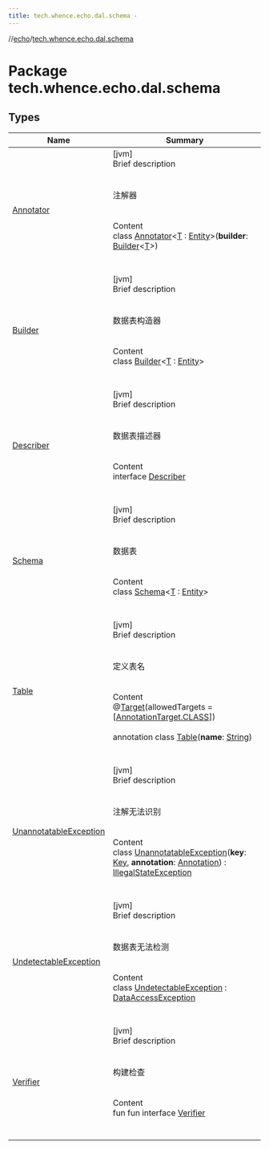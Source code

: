 ```yaml
---
title: tech.whence.echo.dal.schema -
---
```

//[echo](../index.md)/[tech.whence.echo.dal.schema](index.md)



# Package tech.whence.echo.dal.schema  


## Types  
  
|  Name|  Summary| 
|---|---|
| [Annotator](-annotator/index.md)| [jvm]  <br>Brief description  <br><br><br>注解器<br><br>  <br>Content  <br>class [Annotator](-annotator/index.md)<[T](-annotator/index.md) : [Entity](../tech.whence.echo.dal.entity/-entity/index.md)>(**builder**: [Builder](-builder/index.md)<[T](-annotator/index.md)>)  <br><br><br>
| [Builder](-builder/index.md)| [jvm]  <br>Brief description  <br><br><br>数据表构造器<br><br>  <br>Content  <br>class [Builder](-builder/index.md)<[T](-builder/index.md) : [Entity](../tech.whence.echo.dal.entity/-entity/index.md)>  <br><br><br>
| [Describer](-describer/index.md)| [jvm]  <br>Brief description  <br><br><br>数据表描述器<br><br>  <br>Content  <br>interface [Describer](-describer/index.md)  <br><br><br>
| [Schema](-schema/index.md)| [jvm]  <br>Brief description  <br><br><br>数据表<br><br>  <br>Content  <br>class [Schema](-schema/index.md)<[T](-schema/index.md) : [Entity](../tech.whence.echo.dal.entity/-entity/index.md)>  <br><br><br>
| [Table](-table/index.md)| [jvm]  <br>Brief description  <br><br><br>定义表名<br><br>  <br>Content  <br>@[Target](https://kotlinlang.org/api/latest/jvm/stdlib/kotlin.annotation/-target/index.html)(allowedTargets = [[AnnotationTarget.CLASS](https://kotlinlang.org/api/latest/jvm/stdlib/kotlin.annotation/-annotation-target/-c-l-a-s-s/index.html)])  <br>  <br>annotation class [Table](-table/index.md)(**name**: [String](https://kotlinlang.org/api/latest/jvm/stdlib/kotlin/-string/index.html))  <br><br><br>
| [UnannotatableException](-unannotatable-exception/index.md)| [jvm]  <br>Brief description  <br><br><br>注解无法识别<br><br>  <br>Content  <br>class [UnannotatableException](-unannotatable-exception/index.md)(**key**: [Key](../tech.whence.echo.dal.schema.key/-key/index.md), **annotation**: [Annotation](https://kotlinlang.org/api/latest/jvm/stdlib/kotlin/-annotation/index.html)) : [IllegalStateException](https://docs.oracle.com/javase/8/docs/api/java/lang/IllegalStateException.html)  <br><br><br>
| [UndetectableException](-undetectable-exception/index.md)| [jvm]  <br>Brief description  <br><br><br>数据表无法检测<br><br>  <br>Content  <br>class [UndetectableException](-undetectable-exception/index.md) : [DataAccessException](../tech.whence.echo.dal/-data-access-exception/index.md)  <br><br><br>
| [Verifier](-verifier/index.md)| [jvm]  <br>Brief description  <br><br><br>构建检查<br><br>  <br>Content  <br>fun fun interface [Verifier](-verifier/index.md)  <br><br><br>


